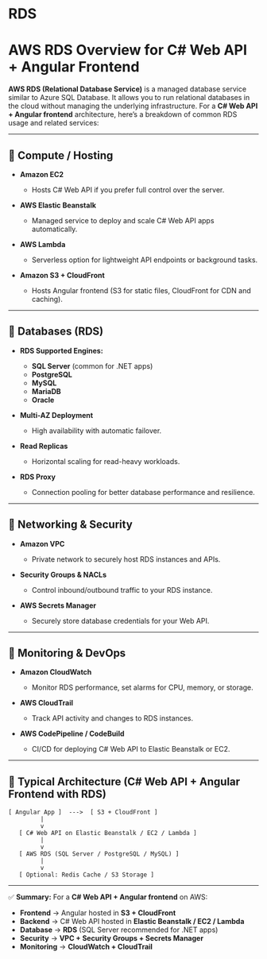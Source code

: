 # RDS

# AWS RDS Overview for C# Web API + Angular Frontend

**AWS RDS (Relational Database Service)** is a managed database service similar to Azure SQL Database. It allows you to run relational databases in the cloud without managing the underlying infrastructure. For a **C# Web API + Angular frontend** architecture, here’s a breakdown of common RDS usage and related services:

---

## 🔹 Compute / Hosting

* **Amazon EC2**

  * Hosts C# Web API if you prefer full control over the server.
* **AWS Elastic Beanstalk**

  * Managed service to deploy and scale C# Web API apps automatically.
* **AWS Lambda**

  * Serverless option for lightweight API endpoints or background tasks.
* **Amazon S3 + CloudFront**

  * Hosts Angular frontend (S3 for static files, CloudFront for CDN and caching).

---

## 🔹 Databases (RDS)

* **RDS Supported Engines:**

  * **SQL Server** (common for .NET apps)
  * **PostgreSQL**
  * **MySQL**
  * **MariaDB**
  * **Oracle**
* **Multi-AZ Deployment**

  * High availability with automatic failover.
* **Read Replicas**

  * Horizontal scaling for read-heavy workloads.
* **RDS Proxy**

  * Connection pooling for better database performance and resilience.

---

## 🔹 Networking & Security

* **Amazon VPC**

  * Private network to securely host RDS instances and APIs.
* **Security Groups & NACLs**

  * Control inbound/outbound traffic to your RDS instance.
* **AWS Secrets Manager**

  * Securely store database credentials for your Web API.

---

## 🔹 Monitoring & DevOps

* **Amazon CloudWatch**

  * Monitor RDS performance, set alarms for CPU, memory, or storage.
* **AWS CloudTrail**

  * Track API activity and changes to RDS instances.
* **AWS CodePipeline / CodeBuild**

  * CI/CD for deploying C# Web API to Elastic Beanstalk or EC2.

---

## 🔹 Typical Architecture (C# Web API + Angular Frontend with RDS)

```
[ Angular App ]  --->  [ S3 + CloudFront ]
         |
         v
   [ C# Web API on Elastic Beanstalk / EC2 / Lambda ]
         |
         v
   [ AWS RDS (SQL Server / PostgreSQL / MySQL) ]
         |
         v
   [ Optional: Redis Cache / S3 Storage ]
```

---

✅ **Summary:**
For a **C# Web API + Angular frontend** on AWS:

* **Frontend** → Angular hosted in **S3 + CloudFront**
* **Backend** → C# Web API hosted in **Elastic Beanstalk / EC2 / Lambda**
* **Database** → **RDS** (SQL Server recommended for .NET apps)
* **Security** → **VPC + Security Groups + Secrets Manager**
* **Monitoring** → **CloudWatch + CloudTrail**
